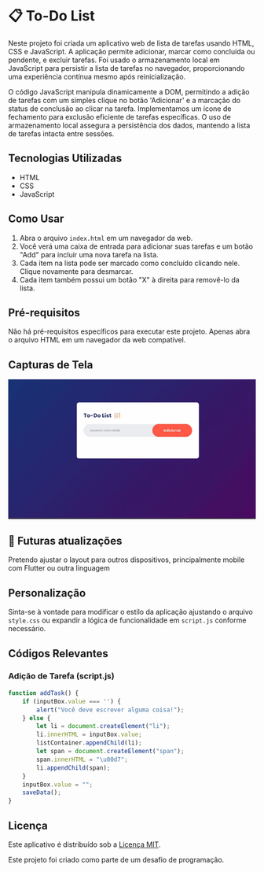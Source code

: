 # 📋 To-Do List

Neste projeto foi criada um aplicativo web de lista de tarefas usando HTML, CSS e JavaScript. A aplicação permite adicionar, marcar como concluída ou pendente, e excluir tarefas. Foi usado o armazenamento local em JavaScript para persistir a lista de tarefas no navegador, proporcionando uma experiência contínua mesmo após reinicialização.

O código JavaScript manipula dinamicamente a DOM, permitindo a adição de tarefas com um simples clique no botão 'Adicionar' e a marcação do status de conclusão ao clicar na tarefa. Implementamos um ícone de fechamento para exclusão eficiente de tarefas específicas. O uso de armazenamento local assegura a persistência dos dados, mantendo a lista de tarefas intacta entre sessões.

## Tecnologias Utilizadas

- HTML
- CSS
- JavaScript

## Como Usar

1. Abra o arquivo `index.html` em um navegador da web.
2. Você verá uma caixa de entrada para adicionar suas tarefas e um botão "Add" para incluir uma nova tarefa na lista.
3. Cada item na lista pode ser marcado como concluído clicando nele. Clique novamente para desmarcar.
4. Cada item também possui um botão "X" à direita para removê-lo da lista.

## Pré-requisitos

Não há pré-requisitos específicos para executar este projeto. Apenas abra o arquivo HTML em um navegador da web compatível.

## Capturas de Tela

![image](https://github.com/KamiahAlves/todo-list/blob/main/img/2024-02-02%2018-18-57.gif)

## 🚀 Futuras atualizações

Pretendo ajustar o layout para outros dispositivos, principalmente mobile com Flutter ou outra linguagem

## Personalização

Sinta-se à vontade para modificar o estilo da aplicação ajustando o arquivo `style.css` ou expandir a lógica de funcionalidade em `script.js` conforme necessário.

## Códigos Relevantes

### Adição de Tarefa (script.js)

```javascript
function addTask() {
    if (inputBox.value === '') {
        alert("Você deve escrever alguma coisa!");
    } else {
        let li = document.createElement("li");
        li.innerHTML = inputBox.value;
        listContainer.appendChild(li);
        let span = document.createElement("span");
        span.innerHTML = "\u00d7";
        li.appendChild(span);
    }
    inputBox.value = "";
    saveData();
}
```

## Licença

Este aplicativo é distribuído sob a [Licença MIT](LICENSE).

Este projeto foi criado como parte de um desafio de programação.
